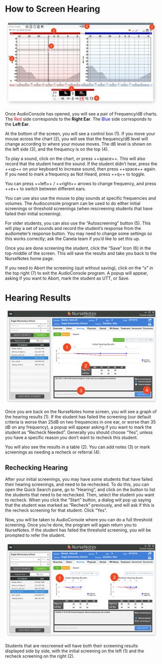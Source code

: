 # How to Screen Hearing

![Screen hearing](../media/nn-screen-hearing.png)

Once AudioConsole has opened, you will see a pair of Frequency/dB charts. The <span style="color: red;">Red</span> side corresponds to the **Right Ear**. The <span style="color: blue;">Blue</span> side corresponds to the **Left Ear**. 

At the bottom of the screen, you will see a control box (1). If you move your mouse across the chart (2), you will see that the frequency/dB level will change according to where your mouse moves. The dB level is shown on the left side (3), and the frequency is on the top (4). 

To play a sound, click on the chart, or press ++space++. This will also record that the student heard the sound. If the student didn’t hear, press the ++up++ on your keyboard to increase sound, then press ++space++ again. If you need to mark a frequency as Not Heard, press ++q++ to toggle.

You can press ++left++ / ++right++ arrows to change frequency, and press ++e++ to switch between different ears.

You can use also use the mouse to play sounds at specific frequencies and volumes. The Audioconsole program can be used to do either initial screenings or threshold screenings (when rescreening students that have failed their initial screening).

For older students, you can also use the “Autoscreening” button (5). This will play a set of sounds and record the student’s response from the audiometer’s response button. You may need to change some settings so this works correctly; ask the Canela team if you’d like to set this up.

Once you are done screening the student, click the “Save” Icon (6) in the top-middle of the screen. This will save the results and take you back to the NurseNotes home page.

If you need to Abort the screening (quit without saving), click on the “x” in the top right (7) to exit the AudioConsole program. A popup will appear, asking if you want to Abort, mark the student as UTT, or Save.

# Hearing Results

![Hearing results](../media/nn-hearing-results.png)

Once you are back on the NurseNotes home screen, you will see a graph of the hearing results (1). If the student has failed the screening (our default criteria is worse than 25dB on two frequencies in one ear, or worse than 35 dB on any frequency), a popup will appear asking if you want to mark the student as “Recheck Needed”. Generally you should choose “Yes”, unless you have a specific reason you don’t want to recheck this student.

You will also see the results in a table (2). You can add notes (3) or mark screenings as needing a recheck or referral (4).

## Rechecking Hearing

After your initial screenings, you may have some students that have failed their hearing screenings, and need to be rechecked. To do this, you can open the Quick Search pane, go to “Hearing”, and click on the button to list the students that need to be rechecked. Then, select the student you want to recheck. When you click the “Start” button, a dialog will pop up saying that the student was marked as “Recheck” previously, and will ask if this is the recheck screening for that student. Click “Yes”.

Now, you will be taken to AudioConsole where you can do a full threshold screening. Once you’re done, the program will again return you to NurseNotes. If the student has failed the threshold screening, you will be prompted to refer the student.

![Recheck hearing](../media/nn-hearing-recheck.png)

Students that are rescreened will have both their screening results displayed side by side, with the initial screening on the left (1) and the recheck screening on the right (2).